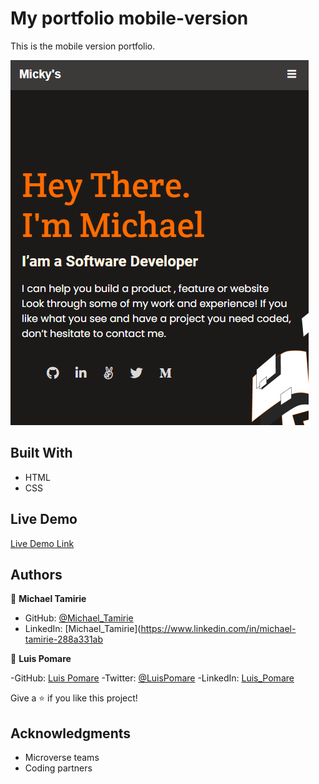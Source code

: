 # My portfolio mobile-version

This is the mobile version portfolio. 

![screenshot](./screenshot.PNG)

## Built With

- HTML
- CSS

## Live Demo

[Live Demo Link](https://micky373.github.io/Portfolio_setup_and_mobile_version_skeleton/)

## Authors

👤 **Michael Tamirie**

- GitHub: [@Michael_Tamirie](https://github.com/Micky373)
- LinkedIn: [Michael_Tamirie](https://www.linkedin.com/in/michael-tamirie-288a331ab

👤 **Luis Pomare**

-GitHub: [Luis Pomare](https://github.com/luis-pomare)
-Twitter: [@LuisPomare](https://twitter.com/LuisPomare1)
-LinkedIn: [Luis_Pomare](https://www.linkedin.com/in/luis-pomare-388116225/)

Give a ⭐️ if you like this project!

## Acknowledgments

- Microverse teams
- Coding partners
